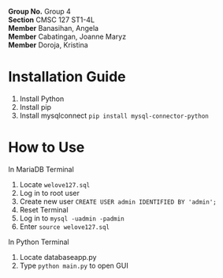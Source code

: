 **Group No.** Group 4 <br/>
**Section** CMSC 127 ST1-4L <br/>
**Member** Banasihan, Angela <br/>
**Member** Cabatingan, Joanne Maryz <br/>
**Member** Doroja, Kristina <br/>

# Installation Guide
1. Install Python
2. Install pip
3. Install mysqlconnect `pip install mysql-connector-python`

# How to Use
In MariaDB Terminal
1. Locate `welove127.sql`
2. Log in to root user
3. Create new user `CREATE USER admin IDENTIFIED BY 'admin';`
4. Reset Terminal
5. Log in to `mysql -uadmin -padmin`
6. Enter `source welove127.sql`

In Python Terminal
1. Locate databaseapp.py
2. Type `python main.py` to open GUI
